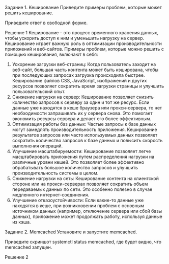 Задание 1. Кеширование
Приведите примеры проблем, которые может решить кеширование.

Приведите ответ в свободной форме.


Решение 1
Кеширование – это процесс временного хранения данных, чтобы ускорить доступ к ним и уменьшить нагрузку на сервер. Кеширование играет важную роль в оптимизации производительности приложений и веб-сайтов. Примеры проблем, которые можно решить с помощью кеширования, включают в себя:
1. Ускорение загрузки веб-страниц: Когда пользователь заходит на веб-сайт, большая часть контента может быть кэширована, чтобы при последующих запросах загрузка происходила быстрее. Кеширование файлов CSS, JavaScript, изображений и других ресурсов позволяет сократить время загрузки страницы и улучшить пользовательский опыт.
2. Снижение нагрузки на сервер: Кеширование позволяет снизить количество запросов к серверу за один и тот же ресурс. Если данные уже находятся в кеше браузера или прокси-сервера, то нет необходимости запрашивать их у сервера снова. Это помогает экономить ресурсы сервера и делает его более эффективным.
3. Оптимизация работы баз данных: Частые запросы к базе данных могут замедлять производительность приложения. Кеширование результатов запросов или часто используемых данных позволяет сократить количество запросов к базе данных и повысить скорость выполнения операций.
4. Улучшение масштабируемости: Кеширование позволяет легче масштабировать приложения путем распределения нагрузки на различные уровни кешей. Это позволяет более эффективно обрабатывать большое количество запросов и улучшить производительность системы в целом.
5. Снижение нагрузки на сеть: Кеширование контента на клиентской стороне или на прокси-серверах позволяет сократить объем передаваемых данных по сети. Это особенно полезно в случае медленного интернет-соединения.
6. Улучшение отказоустойчивости: Если какие-то данные уже находятся в кеше, при возникновении проблем с основным источником данных (например, отключение сервера или сбой базы данных), приложение может продолжать работу, используя данные из кэша.


Задание 2. Memcached
Установите и запустите memcached.

Приведите скриншот systemctl status memcached, где будет видно, что memcached запущен.

Решение 2

